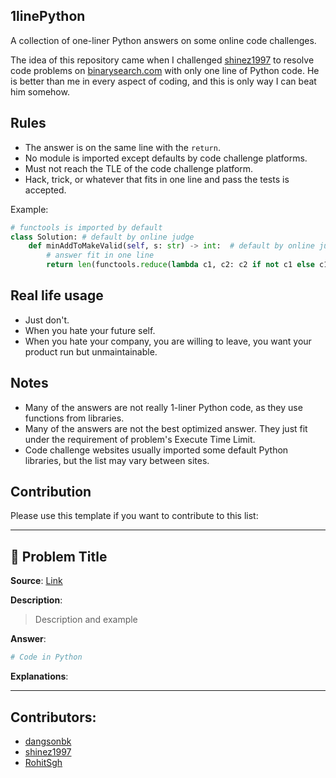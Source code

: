 ## 1linePython

A collection of one-liner Python answers on some online code challenges.

The idea of this repository came when I challenged [shinez1997](https://github.com/shinez1997) to resolve code problems on [binarysearch.com](https://binarysearch.com/) with only one line of Python code. He is better than me in every aspect of coding, and this is only way I can beat him somehow.

## Rules
- The answer is on the same line with the `return`.
- No module is imported except defaults by code challenge platforms.
- Must not reach the TLE of the code challenge platform.
- Hack, trick, or whatever that fits in one line and pass the tests is accepted.

Example:
```python
# functools is imported by default
class Solution: # default by online judge
    def minAddToMakeValid(self, s: str) -> int:  # default by online judge
        # answer fit in one line
        return len(functools.reduce(lambda c1, c2: c2 if not c1 else c1[:-1] if c2==")" and c1[-1] == "(" else c1 + c2, s)) if s else len(s)
```

## Real life usage
- Just don't.
- When you hate your future self.
- When you hate your company, you are willing to leave, you want your product run but unmaintainable.

## Notes

- Many of the answers are not really 1-liner Python code, as they use functions from libraries.
- Many of the answers are not the best optimized answer. They just fit under the requirement of problem's Execute Time Limit.
- Code challenge websites usually imported some default Python libraries, but the list may vary between sites.

## Contribution

Please use this template if you want to contribute to this list:

---

## 🧩 Problem Title

**Source**: [Link](#)

**Description**:

> Description and example

**Answer**:

```python
# Code in Python
```

**Explanations**:

---

## Contributors:

- [dangsonbk](https://github.com/dangsonbk)
- [shinez1997](https://github.com/shinez1997)
- [RohitSgh](https://github.com/RohitSgh)
